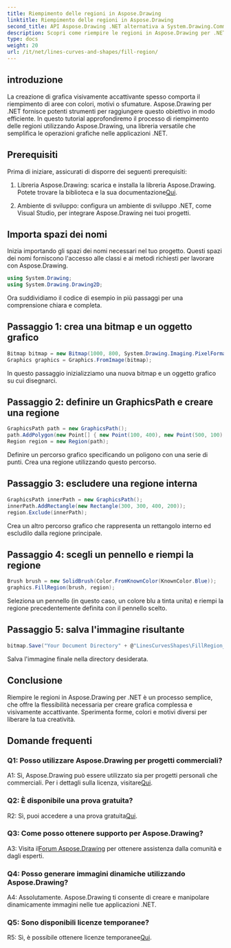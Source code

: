 ```yaml
---
title: Riempimento delle regioni in Aspose.Drawing
linktitle: Riempimento delle regioni in Aspose.Drawing
second_title: API Aspose.Drawing .NET alternativa a System.Drawing.Common
description: Scopri come riempire le regioni in Aspose.Drawing per .NET con questo tutorial passo passo. Migliora le tue capacità di progettazione grafica senza sforzo.
type: docs
weight: 20
url: /it/net/lines-curves-and-shapes/fill-region/
---
```

## introduzione

La creazione di grafica visivamente accattivante spesso comporta il riempimento di aree con colori, motivi o sfumature. Aspose.Drawing per .NET fornisce potenti strumenti per raggiungere questo obiettivo in modo efficiente. In questo tutorial approfondiremo il processo di riempimento delle regioni utilizzando Aspose.Drawing, una libreria versatile che semplifica le operazioni grafiche nelle applicazioni .NET.

## Prerequisiti

Prima di iniziare, assicurati di disporre dei seguenti prerequisiti:

1.  Libreria Aspose.Drawing: scarica e installa la libreria Aspose.Drawing. Potete trovare la biblioteca e la sua documentazione[Qui](https://reference.aspose.com/drawing/net/).

2. Ambiente di sviluppo: configura un ambiente di sviluppo .NET, come Visual Studio, per integrare Aspose.Drawing nei tuoi progetti.

## Importa spazi dei nomi

Inizia importando gli spazi dei nomi necessari nel tuo progetto. Questi spazi dei nomi forniscono l'accesso alle classi e ai metodi richiesti per lavorare con Aspose.Drawing.

```csharp
using System.Drawing;
using System.Drawing.Drawing2D;
```


Ora suddividiamo il codice di esempio in più passaggi per una comprensione chiara e completa.

## Passaggio 1: crea una bitmap e un oggetto grafico

```csharp
Bitmap bitmap = new Bitmap(1000, 800, System.Drawing.Imaging.PixelFormat.Format32bppPArgb);
Graphics graphics = Graphics.FromImage(bitmap);
```

In questo passaggio inizializziamo una nuova bitmap e un oggetto grafico su cui disegnarci.

## Passaggio 2: definire un GraphicsPath e creare una regione

```csharp
GraphicsPath path = new GraphicsPath();
path.AddPolygon(new Point[] { new Point(100, 400), new Point(500, 100), new Point(900, 400), new Point(500, 700) });
Region region = new Region(path);
```

Definire un percorso grafico specificando un poligono con una serie di punti. Crea una regione utilizzando questo percorso.

## Passaggio 3: escludere una regione interna

```csharp
GraphicsPath innerPath = new GraphicsPath();
innerPath.AddRectangle(new Rectangle(300, 300, 400, 200));
region.Exclude(innerPath);
```

Crea un altro percorso grafico che rappresenta un rettangolo interno ed escludilo dalla regione principale.

## Passaggio 4: scegli un pennello e riempi la regione

```csharp
Brush brush = new SolidBrush(Color.FromKnownColor(KnownColor.Blue));
graphics.FillRegion(brush, region);
```

Seleziona un pennello (in questo caso, un colore blu a tinta unita) e riempi la regione precedentemente definita con il pennello scelto.

## Passaggio 5: salva l'immagine risultante

```csharp
bitmap.Save("Your Document Directory" + @"LinesCurvesShapes\FillRegion_out.png");
```

Salva l'immagine finale nella directory desiderata.

## Conclusione

Riempire le regioni in Aspose.Drawing per .NET è un processo semplice, che offre la flessibilità necessaria per creare grafica complessa e visivamente accattivante. Sperimenta forme, colori e motivi diversi per liberare la tua creatività.

## Domande frequenti

### Q1: Posso utilizzare Aspose.Drawing per progetti commerciali?

 A1: Sì, Aspose.Drawing può essere utilizzato sia per progetti personali che commerciali. Per i dettagli sulla licenza, visitare[Qui](https://purchase.aspose.com/buy).

### Q2: È disponibile una prova gratuita?

 R2: Sì, puoi accedere a una prova gratuita[Qui](https://releases.aspose.com/).

### Q3: Come posso ottenere supporto per Aspose.Drawing?

 A3: Visita il[Forum Aspose.Drawing](https://forum.aspose.com/c/diagram/17) per ottenere assistenza dalla comunità e dagli esperti.

### Q4: Posso generare immagini dinamiche utilizzando Aspose.Drawing?

A4: Assolutamente. Aspose.Drawing ti consente di creare e manipolare dinamicamente immagini nelle tue applicazioni .NET.

### Q5: Sono disponibili licenze temporanee?

 R5: Sì, è possibile ottenere licenze temporanee[Qui](https://purchase.aspose.com/temporary-license/).